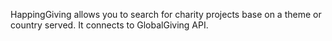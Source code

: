 HappingGiving allows you to search for charity projects base on a theme or country served.
It connects to GlobalGiving API.
